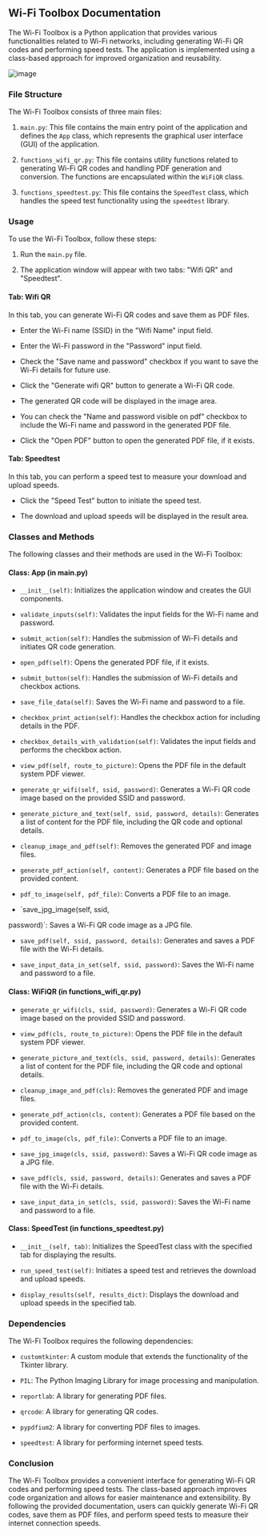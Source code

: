 ## Wi-Fi Toolbox Documentation

The Wi-Fi Toolbox is a Python application that provides various functionalities related to Wi-Fi networks, including generating Wi-Fi QR codes and performing speed tests. The application is implemented using a class-based approach for improved organization and reusability.

![image](https://github.com/AlexTicleanu/Wifi_toolbox_app/assets/48204339/35524431-fb2e-4894-a58e-859df6e7346c)


### File Structure

The Wi-Fi Toolbox consists of three main files:

1. `main.py`: This file contains the main entry point of the application and defines the `App` class, which represents the graphical user interface (GUI) of the application.

2. `functions_wifi_qr.py`: This file contains utility functions related to generating Wi-Fi QR codes and handling PDF generation and conversion. The functions are encapsulated within the `WiFiQR` class.

3. `functions_speedtest.py`: This file contains the `SpeedTest` class, which handles the speed test functionality using the `speedtest` library.

### Usage

To use the Wi-Fi Toolbox, follow these steps:

1. Run the `main.py` file.

2. The application window will appear with two tabs: "Wifi QR" and "Speedtest".

#### Tab: Wifi QR

In this tab, you can generate Wi-Fi QR codes and save them as PDF files.

- Enter the Wi-Fi name (SSID) in the "Wifi Name" input field.

- Enter the Wi-Fi password in the "Password" input field.

- Check the "Save name and password" checkbox if you want to save the Wi-Fi details for future use.

- Click the "Generate wifi QR" button to generate a Wi-Fi QR code.

- The generated QR code will be displayed in the image area.

- You can check the "Name and password visible on pdf" checkbox to include the Wi-Fi name and password in the generated PDF file.

- Click the "Open PDF" button to open the generated PDF file, if it exists.

#### Tab: Speedtest

In this tab, you can perform a speed test to measure your download and upload speeds.

- Click the "Speed Test" button to initiate the speed test.

- The download and upload speeds will be displayed in the result area.

### Classes and Methods

The following classes and their methods are used in the Wi-Fi Toolbox:

#### Class: App (in main.py)

- `__init__(self)`: Initializes the application window and creates the GUI components.

- `validate_inputs(self)`: Validates the input fields for the Wi-Fi name and password.

- `submit_action(self)`: Handles the submission of Wi-Fi details and initiates QR code generation.

- `open_pdf(self)`: Opens the generated PDF file, if it exists.

- `submit_button(self)`: Handles the submission of Wi-Fi details and checkbox actions.

- `save_file_data(self)`: Saves the Wi-Fi name and password to a file.

- `checkbox_print_action(self)`: Handles the checkbox action for including details in the PDF.

- `checkbox_details_with_validation(self)`: Validates the input fields and performs the checkbox action.

- `view_pdf(self, route_to_picture)`: Opens the PDF file in the default system PDF viewer.

- `generate_qr_wifi(self, ssid, password)`: Generates a Wi-Fi QR code image based on the provided SSID and password.

- `generate_picture_and_text(self, ssid, password, details)`: Generates a list of content for the PDF file, including the QR code and optional details.

- `cleanup_image_and_pdf(self)`: Removes the generated PDF and image files.

- `generate_pdf_action(self, content)`: Generates a PDF file based on the provided content.

- `pdf_to_image(self, pdf_file)`: Converts a PDF file to an image.

- `save_jpg_image(self, ssid,

 password)`: Saves a Wi-Fi QR code image as a JPG file.

- `save_pdf(self, ssid, password, details)`: Generates and saves a PDF file with the Wi-Fi details.

- `save_input_data_in_set(self, ssid, password)`: Saves the Wi-Fi name and password to a file.

#### Class: WiFiQR (in functions_wifi_qr.py)

- `generate_qr_wifi(cls, ssid, password)`: Generates a Wi-Fi QR code image based on the provided SSID and password.

- `view_pdf(cls, route_to_picture)`: Opens the PDF file in the default system PDF viewer.

- `generate_picture_and_text(cls, ssid, password, details)`: Generates a list of content for the PDF file, including the QR code and optional details.

- `cleanup_image_and_pdf(cls)`: Removes the generated PDF and image files.

- `generate_pdf_action(cls, content)`: Generates a PDF file based on the provided content.

- `pdf_to_image(cls, pdf_file)`: Converts a PDF file to an image.

- `save_jpg_image(cls, ssid, password)`: Saves a Wi-Fi QR code image as a JPG file.

- `save_pdf(cls, ssid, password, details)`: Generates and saves a PDF file with the Wi-Fi details.

- `save_input_data_in_set(cls, ssid, password)`: Saves the Wi-Fi name and password to a file.

#### Class: SpeedTest (in functions_speedtest.py)

- `__init__(self, tab)`: Initializes the SpeedTest class with the specified tab for displaying the results.

- `run_speed_test(self)`: Initiates a speed test and retrieves the download and upload speeds.

- `display_results(self, results_dict)`: Displays the download and upload speeds in the specified tab.

### Dependencies

The Wi-Fi Toolbox requires the following dependencies:

- `customtkinter`: A custom module that extends the functionality of the Tkinter library.

- `PIL`: The Python Imaging Library for image processing and manipulation.

- `reportlab`: A library for generating PDF files.

- `qrcode`: A library for generating QR codes.

- `pypdfium2`: A library for converting PDF files to images.

- `speedtest`: A library for performing internet speed tests.

### Conclusion

The Wi-Fi Toolbox provides a convenient interface for generating Wi-Fi QR codes and performing speed tests. The class-based approach improves code organization and allows for easier maintenance and extensibility. By following the provided documentation, users can quickly generate Wi-Fi QR codes, save them as PDF files, and perform speed tests to measure their internet connection speeds.
